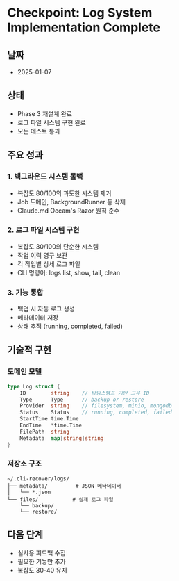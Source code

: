 # Checkpoint: Log System Implementation Complete

## 날짜
- 2025-01-07

## 상태
- Phase 3 재설계 완료
- 로그 파일 시스템 구현 완료
- 모든 테스트 통과

## 주요 성과
### 1. 백그라운드 시스템 롤백
- 복잡도 80/100의 과도한 시스템 제거
- Job 도메인, BackgroundRunner 등 삭제
- Claude.md Occam's Razor 원칙 준수

### 2. 로그 파일 시스템 구현
- 복잡도 30/100의 단순한 시스템
- 작업 이력 영구 보관
- 각 작업별 상세 로그 파일
- CLI 명령어: logs list, show, tail, clean

### 3. 기능 통합
- 백업 시 자동 로그 생성
- 메타데이터 저장
- 상태 추적 (running, completed, failed)

## 기술적 구현
### 도메인 모델
```go
type Log struct {
    ID        string    // 타임스탬프 기반 고유 ID
    Type      Type      // backup or restore  
    Provider  string    // filesystem, minio, mongodb
    Status    Status    // running, completed, failed
    StartTime time.Time
    EndTime   *time.Time
    FilePath  string
    Metadata  map[string]string
}
```

### 저장소 구조
```
~/.cli-recover/logs/
├── metadata/         # JSON 메타데이터
│   └── *.json
└── files/           # 실제 로그 파일
    └── backup/
    └── restore/
```

## 다음 단계
- 실사용 피드백 수집
- 필요한 기능만 추가
- 복잡도 30-40 유지
